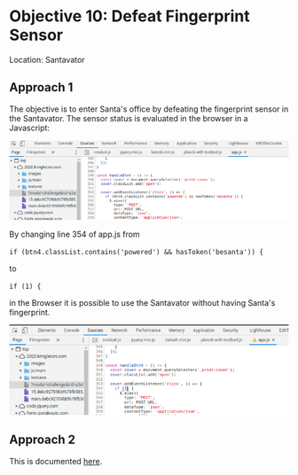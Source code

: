 # Objective 10: Defeat Fingerprint Sensor
Location: Santavator

## Approach 1
The objective is to enter Santa's office by defeating the fingerprint sensor in the Santavator.
The sensor status is evaluated in the browser in a Javascript:

![pre-change](https://github.com/joergschwarzwaelder/hhc2020/blob/master/Objective-10/pre-change.png)

By changing line 354 of app.js from

`if (btn4.classList.contains('powered') && hasToken('besanta')) {
`

to

`if (1) {
`

in the Browser it is possible to use the Santavator without having Santa's fingerprint.

![post-change](https://github.com/joergschwarzwaelder/hhc2020/blob/master/Objective-10/post-change.png)
## Approach 2
This is documented [here](https://github.com/joergschwarzwaelder/hhc2020/tree/master/Objective-4#approach-2).
<!--stackedit_data:
eyJoaXN0b3J5IjpbNTkxMzY0NzM4LDgxNTY2Mzg3MiwtMTg0MT
kyNjM3MCw4NTg1NDY4ODEsLTE3NDk4OTY2N119
-->